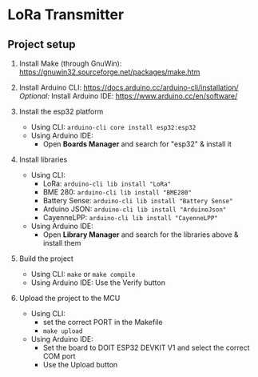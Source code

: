 # LoRa Transmitter

## Project setup

1. Install Make (through GnuWin): <https://gnuwin32.sourceforge.net/packages/make.htm>
2. Install Arduino CLI: <https://docs.arduino.cc/arduino-cli/installation/>
*Optional:* Install Arduino IDE: <https://www.arduino.cc/en/software/>

3. Install the esp32 platform
    - Using CLI: `arduino-cli core install esp32:esp32`
    - Using Arduino IDE:
      - Open **Boards Manager** and search for "esp32" & install it

4. Install libraries
    - Using CLI:
      - LoRa: `arduino-cli lib install "LoRa"`
      - BME 280: `arduino-cli lib install "BME280"`
      - Battery Sense: `arduino-cli lib install "Battery Sense"`
      - Arduino JSON: `arduino-cli lib install "ArduinoJson"`
      - CayenneLPP: `arduino-cli lib install "CayenneLPP"`
    - Using Arduino IDE:
      - Open **Library Manager** and search for the libraries above & install them

5. Build the project
    - Using CLI: `make` or `make compile`
    - Using Arduino IDE: Use the Verify button

6. Upload the project to the MCU
    - Using CLI:
      - set the correct PORT in the Makefile
      - `make upload`
    - Using Arduino IDE:
      - Set the board to DOIT ESP32 DEVKIT V1 and select the correct COM port
      - Use the Upload button
